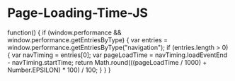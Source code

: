# Page-Loading-Time-JS

function() {
	if (window.performance && window.performance.getEntriesByType) {
		var entries = window.performance.getEntriesByType("navigation");
		if (entries.length > 0) {
			var navTiming = entries[0];
			var pageLoadTime = navTiming.loadEventEnd - navTiming.startTime;
		return Math.round(((pageLoadTime / 1000) + Number.EPSILON) * 100) / 100;
		}
	}
}

